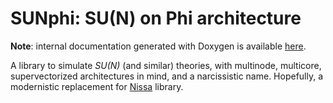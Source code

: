 # SUNphi: SU(N) on Phi architecture

**Note**: internal documentation generated with Doxygen is available
  [here](https://sunpho84.github.io/SUNphi/html/index.html).

A library to simulate *SU(N)* (and similar) theories, with multinode,
multicore, supervectorized architectures in mind, and a narcissistic
name. Hopefully, a modernistic replacement for
[Nissa](https://github.com/sunpho84/nissa) library.
